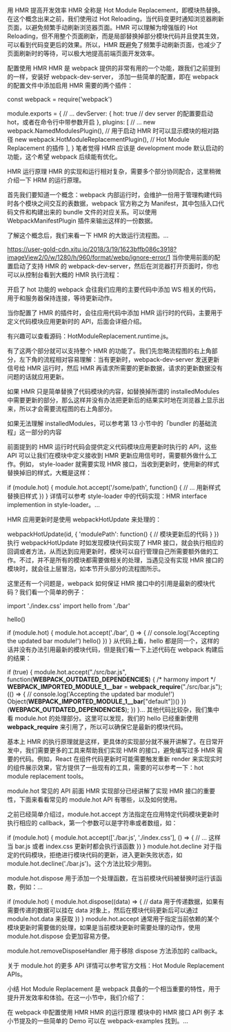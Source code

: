 用 HMR 提高开发效率
HMR 全称是 Hot Module Replacement，即模块热替换。在这个概念出来之前，我们使用过 Hot Reloading，当代码变更时通知浏览器刷新页面，以避免频繁手动刷新浏览器页面。HMR 可以理解为增强版的 Hot Reloading，但不用整个页面刷新，而是局部替换掉部分模块代码并且使其生效，可以看到代码变更后的效果。所以，HMR 既避免了频繁手动刷新页面，也减少了页面刷新时的等待，可以极大地提高前端页面开发效率。

配置使用 HMR
HMR 是 webpack 提供的非常有用的一个功能，跟我们之前提到的一样，安装好 webpack-dev-server， 添加一些简单的配置，即在 webpack 的配置文件中添加启用 HMR 需要的两个插件：

const webpack = require('webpack')

module.exports = {
  // ...
  devServer: {
    hot: true // dev server 的配置要启动 hot，或者在命令行中带参数开启
  },
  plugins: [
    // ...
    new webpack.NamedModulesPlugin(), // 用于启动 HMR 时可以显示模块的相对路径
    new webpack.HotModuleReplacementPlugin(), // Hot Module Replacement 的插件
  ],
}
笔者觉得 HMR 应该是 development mode 默认启动的功能，这个希望 webpack 后续能有优化。

HMR 运行原理
HMR 的实现和运行相对复杂，需要多个部分协同配合，这里稍微介绍一下 HRM 的运行原理。

首先我们要知道一个概念：webpack 内部运行时，会维护一份用于管理构建代码时各个模块之间交互的表数据，webpack 官方称之为 Manifest，其中包括入口代码文件和构建出来的 bundle 文件的对应关系。可以使用 WebpackManifestPlugin 插件来输出这样的一份数据。

了解这个概念后，我们来看一下 HMR 的大致运行流程图。...

https://user-gold-cdn.xitu.io/2018/3/19/1623bffb086c3918?imageView2/0/w/1280/h/960/format/webp/ignore-error/1
当你使用前面的配置启动了支持 HMR 的 webpack-dev-server，然后在浏览器打开页面时，你也可以从控制台看到大概的 HMR 执行流程：


开启了 hot 功能的 webpack 会往我们应用的主要代码中添加 WS 相关的代码，用于和服务器保持连接，等待更新动作。

当你配置了 HMR 的插件时，会往应用代码中添加 HMR 运行时的代码，主要用于定义代码模块应用更新时的 API，后面会详细介绍。

有兴趣可以查看源码：HotModuleReplacement.runtime.js。

有了这两个部分就可以支持整个 HMR 的功能了。我们先忽略流程图的右上角部分，左下角的流程相对容易理解：当有更新时，webpack-dev-server 发送更新信号给 HMR 运行时，然后 HMR 再请求所需要的更新数据，请求的更新数据没有问题的话就应用更新。

如果 HMR 只是简单替换了代码模块的内容，如替换掉所谓的 installedModules 中需要更新的部分，那么这样并没有办法把更新后的结果实时地在浏览器上显示出来，所以才会需要流程图的右上角部分。

如果无法理解 installedModules，可以参考第 13 小节中的「bundler 的基础流程」这一部分的内容

前面提到的 HMR 运行时代码会提供定义代码模块应用更新时执行的 API，这些 API 可以让我们在模块中定义接收到 HMR 更新应用信号时，需要额外做什么工作。例如， style-loader 就需要实现 HMR 接口，当收到更新时，使用新的样式替换掉旧的样式，大概是这样：

if (module.hot) {
  module.hot.accept('/some/path', function() {
    // ... 用新样式替换旧样式
  })
}
详情可以参考 style-loader 中的代码实现：HMR interface implemention in style-loader。...

HMR 应用更新时是使用 webpackHotUpdate 来处理的：

webpackHotUpdate(id, { 
  'modulePath': 
  function() {
    // 模块更新后的代码
  }
})
执行 webpackHotUpdate 时如发现模块代码实现了 HMR 接口，就会执行相应的回调或者方法，从而达到应用更新时，模块可以自行管理自己所需要额外做的工作。不过，并不是所有的模块都需要做相关的处理，当遇见没有实现 HMR 接口的模块时，就会往上层冒泡，如本节开头部分的流程图所示。

这里还有一个问题是，webpack 如何保证 HMR 接口中的引用是最新的模块代码？我们看一个简单的例子：

import './index.css'
import hello from './bar'

hello()

if (module.hot) {
  module.hot.accept('./bar', () => {
    // console.log('Accepting the updated bar module!')
    hello()
  })
}
从代码上看，hello 都是同一个，这样的话并没有办法引用最新的模块代码，但是我们看一下上述代码在 webpack 构建后的结果：

if (true) {
  module.hot.accept("./src/bar.js", function(__WEBPACK_OUTDATED_DEPENDENCIES__) { 
    /* harmony import */ 
    __WEBPACK_IMPORTED_MODULE_1__bar__ = __webpack_require__("./src/bar.js"); 
    (() => {
      // console.log('Accepting the updated bar module!')
      Object(__WEBPACK_IMPORTED_MODULE_1__bar__["default"])()
    })(__WEBPACK_OUTDATED_DEPENDENCIES__); 
  })
}...
其他代码比较杂，我们集中看 module.hot 的处理部分。这里可以发现，我们的 hello 已经重新使用 __webpack_require__ 来引用了，所以可以确保它是最新的模块代码。

基本上 HMR 的执行原理就是这样，更具体的实现部分就不展开讲解了。在日常开发中，我们需要更多的工具来帮助我们实现 HMR 的接口，避免编写过多 HMR 需要的代码。例如，React 在组件代码更新时可能需要触发重新 render 来实现实时的组件展示效果，官方提供了一些现有的工具，需要的可以参考一下：hot module replacement tools。

module.hot 常见的 API
前面 HMR 实现部分已经讲解了实现 HMR 接口的重要性，下面来看看常见的 module.hot API 有哪些，以及如何使用。

之前已经简单介绍过，module.hot.accept 方法指定在应用特定代码模块更新时执行相应的 callback，第一个参数可以是字符串或者数组，如：

if (module.hot) {
  module.hot.accept(['./bar.js', './index.css'], () => {
    // ... 这样当 bar.js 或者 index.css 更新时都会执行该函数
  })
}
module.hot.decline 对于指定的代码模块，拒绝进行模块代码的更新，进入更新失败状态，如 module.hot.decline('./bar.js')。这个方法比较少用到。

module.hot.dispose 用于添加一个处理函数，在当前模块代码被替换时运行该函数，例如：...

if (module.hot) {
  module.hot.dispose((data) => {
    // data 用于传递数据，如果有需要传递的数据可以挂在 data 对象上，然后在模块代码更新后可以通过 module.hot.data 来获取
  })
}
module.hot.accept 通常用于指定当前依赖的某个模块更新时需要做的处理，如果是当前模块更新时需要处理的动作，使用 module.hot.dispose 会更加容易方便。

module.hot.removeDisposeHandler 用于移除 dispose 方法添加的 callback。

关于 module.hot 的更多 API 详情可以参考官方文档：Hot Module Replacement APIs。

小结
Hot Module Replacement 是 webpack 具备的一个相当重要的特性，用于提升开发效率和体验。在这一小节中，我们介绍了：

在 webpack 中配置使用 HMR
HMR 的运行原理
模块中的 HMR 接口 API
例子
本小节提及的一些简单的 Demo 可以在 webpack-examples 找到。...

